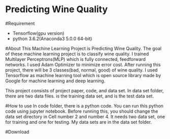 Predicting Wine Quality
=======================
#Requirement
+ Tensorflow(gpu version)
+ python 3.6.2(Anaconda3 5.0.0 64-bit)

#About
This Machine Learning Project is Predicting Wine Quality. 
The goal of these machine learning project is to classify wine quality.
I trained Multilayer Perceptrons(MLP) which is fully connected, feedforward networks.
I used Adam Optimizer to minimize error cost.
After running this project, there will be 3 classes(bad, normal, good) of wine quality.
I used Tensorflow as machine learning tool which is open source library made by Google for machine learning and deep learning.

This project consists of project paper, code, and data set.
In data set folder, there are two data files. 
<Winequality-white-2> is the training data set, and <Winequality-red-2> is the test data set.

#How to use
In code folder, there is a python code. You can run this python code using jupyter notebook.
Before running this, you should change the data set directory in Cell number 2 and number 4.
It needs two data set, one for training and one for testing.
My data sets are in the data set folder.

#Download